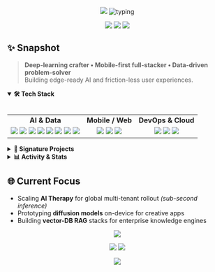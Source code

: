 <!-- ============================ HERO ============================ -->
<p align="center">
  <img src="https://capsule-render.vercel.app/api?type=waving&height=180&color=0:000000,50:0f49ff,100:56ccf2§ion=header"/>
  <img src="https://readme-typing-svg.herokuapp.com/?font=Fira+Code&weight=700&size=38&pause=1000&color=56CCF2¢er=true&vCenter=true&width=1000&height=75&lines=Bar%C4%B1%C5%9F+G%C3%BCd%C3%BCl;AI+%E2%80%A2+Mobile+%E2%80%A2+Data+Science+Engineer;Turning+bold+ideas+into+production" alt="typing">
</p>

<!-- ====================== SOCIAL LINKS ====================== -->
<p align="center">
  <a href="https://www.linkedin.com/in/mehmetbarisgudul"><img src="https://img.shields.io/badge/LinkedIn-0A66C2?style=for-the-badge&logo=linkedin&logoColor=white&labelColor=000"/></a>
  <a href="mailto:mehmetbarisgudul@gmail.com"><img src="https://img.shields.io/badge/Gmail-EA4335?style=for-the-badge&logo=gmail&logoColor=white&labelColor=000"/></a>
  <a href="https://github.com/barisgudul"><img src="https://img.shields.io/badge/GitHub-FFFFFF?style=for-the-badge&logo=github&logoColor=000&labelColor=000"/></a>
</p>

<!-- ====================== QUICK PITCH ====================== -->
## ✨ Snapshot
> **Deep-learning crafter • Mobile-first full-stacker • Data-driven problem-solver**  
> Building edge-ready AI and friction-less user experiences.

<!-- ====================== TOOLBOX ====================== -->
<details open>
<summary><b>🛠️  Tech Stack</b></summary>
<br/>
<p align="center">
  <table>
    <tr>
      <td align="center"><b>AI & Data</b></td>
      <td align="center"><b>Mobile / Web</b></td>
      <td align="center"><b>DevOps & Cloud</b></td>
    </tr>
    <tr>
      <td align="center">
        <img src="https://img.shields.io/badge/PyTorch-ee4c2c?style=for-the-badge&logo=pytorch&logoColor=white"/>
        <img src="https://img.shields.io/badge/TensorFlow-ff6f00?style=for-the-badge&logo=tensorflow&logoColor=white"/>
        <img src="https://img.shields.io/badge/Scikit--learn-f7931e?style=for-the-badge&logo=scikitlearn&logoColor=white"/>
        <img src="https://img.shields.io/badge/NumPy-013243?style=for-the-badge&logo=numpy&logoColor=white"/>
        <img src="https://img.shields.io/badge/SciPy-8CAAE6?style=for-the-badge&logo=scipy&logoColor=white"/>
        <img src="https://img.shields.io/badge/Pandas-150458?style=for-the-badge&logo=pandas&logoColor=white"/>
        <img src="https://img.shields.io/badge/Matplotlib-ffffff?style=for-the-badge&logo=matplotlib&logoColor=000"/>
        <img src="https://img.shields.io/badge/Pingouin-302683?style=for-the-badge&logo=python&logoColor=white"/>
      </td>
      <td align="center">
        <img src="https://img.shields.io/badge/React_Native-61dafb?style=for-the-badge&logo=react&logoColor=000"/>
        <img src="https://img.shields.io/badge/Expo-000020?style=for-the-badge&logo=expo&logoColor=white"/>
        <img src="https://img.shields.io/badge/TypeScript-3178c6?style=for-the-badge&logo=typescript&logoColor=white"/>
      </td>
      <td align="center">
        <img src="https://img.shields.io/badge/AWS-232F3E?style=for-the-badge&logo=amazon-aws&logoColor=white"/>
        <img src="https://img.shields.io/badge/GCP-4285f4?style=for-the-badge&logo=google-cloud&logoColor=white"/>
        <img src="https://img.shields.io/badge/Git-f05032?style=for-the-badge&logo=git&logoColor=white"/>
      </td>
    </tr>
  </table>
</p>
</details>

<!-- ====================== PROJECTS ====================== -->
<details>
<summary><b>🚀  Signature Projects</b></summary>
<br/>
<p align="center">
  <img src="https://github-readme-stats.vercel.app/api/pin/?username=barisgudul&repo=Ardunio_IOT&theme=tokyonight&hide_border=true"/>
  <img src="https://github-readme-stats.vercel.app/api/pin/?username=barisgudul&repo=ANN-RealEstate-Regression&theme=tokyonight&hide_border=true"/>
  <img src="https://github-readme-stats.vercel.app/api/pin/?username=barisgudul&repo=therapy.&theme=tokyonight&hide_border=true"/>
</p>

</details>

<!-- ====================== GITHUB ANALYTICS ====================== -->
<details>
<summary><b>📊  Activity & Stats</b></summary>
<br/>
<p align="center">
  <img src="https://github-readme-stats.vercel.app/api?username=barisgudul&show_icons=true&theme=tokyonight&hide_border=true&count_private=true&locale=en" height="170"/>
  <!-- Alternatif Streak Sayacı -->
  <img src="https://github-readme-streak-stats.herokuapp.com/?user=barisgudul&theme=tokyonight&hide_border=true&locale=en" height="170"/>
  <!-- Orijinal Streak Sayacınız (Eğer herokuapp çalışmazsa veya diğerini tercih ederseniz): -->
  <!-- <img src="https://streak-stats.demolab.com?user=barisgudul&theme=tokyonight&hide_border=true&locale=en" height="170"/> -->
</p>
<p align="center">
  <em><b>Not:</b> Streak sayacı, GitHub'daki <b>herkese açık (public)</b> katkılarınıza dayanır. Eğer sayaç görünmüyorsa veya sıfır ise, lütfen son zamanlarda herkese açık bir katkınız olup olmadığını kontrol edin veya farklı bir streak sayacı servisini deneyin.</em>
</p>
</details>

<!-- ====================== NOW / NEXT ====================== -->
## 🌐 Current Focus
- Scaling **AI Therapy** for global multi-tenant rollout *(sub-second inference)*  
- Prototyping **diffusion models** on-device for creative apps  
- Building **vector-DB RAG** stacks for enterprise knowledge engines  

<!-- ====================== CONNECT ====================== -->
<p align="center">
  <img src="https://readme-typing-svg.herokuapp.com/?font=Fira+Code&weight=500&size=24&pause=1000&color=56CCF2¢er=true&vCenter=true&width=800&height=50&lines=Got+a+vision%3F+Let's+code+it+together!" />
</p>

<p align="center">
  <a href="https://www.linkedin.com/in/mehmetbarisgudul"><img src="https://img.shields.io/badge/Chat-LinkedIn-0A66C2?style=for-the-badge&logo=linkedin&logoColor=white&labelColor=000"/></a>
  <a href="mailto:mehmetbarisgudul@gmail.com"><img src="https://img.shields.io/badge/Email-Me-56CCF2?style=for-the-badge&logo=gmail&logoColor=white&labelColor=000"/></a>
</p>

<!-- ============================ FOOTER ============================ -->
<p align="center">
  <img src="https://capsule-render.vercel.app/api?type=waving&color=56ccf2&height=160§ion=footer"/>
</p>
